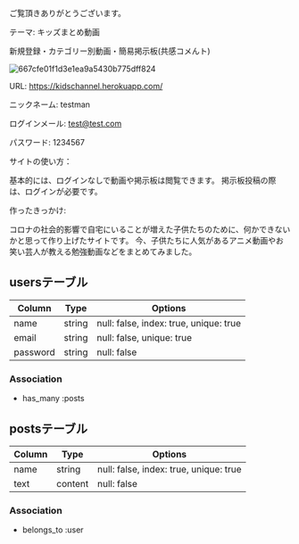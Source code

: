 ご覧頂きありがとうございます。

テーマ: キッズまとめ動画

新規登録・カテゴリー別動画・簡易掲示板(共感コメんト)

![667cfe01f1d3e1ea9a5430b775dff824]()

URL: https://kidschannel.herokuapp.com/

ニックネーム: testman

ログインメール: test@test.com

パスワード: 1234567

サイトの使い方：

基本的には、ログインなしで動画や掲示板は閲覧できます。
掲示板投稿の際は、ログインが必要です。

作ったきっかけ:

コロナの社会的影響で自宅にいることが増えた子供たちのために、何かできないかと思って作り上げたサイトです。
今、子供たちに人気があるアニメ動画やお笑い芸人が教える勉強動画などをまとめてみました。

## usersテーブル

|Column|Type|Options|
|------|----|-------|
|name|string|null: false, index: true, unique: true|
|email|string|null: false, unique: true|
|password|string|null: false|

### Association
- has_many :posts

## postsテーブル

|Column|Type|Options|
|------|----|-------|
|name|string|null: false, index: true, unique: true|
|text|content|null: false|

### Association
- belongs_to :user
